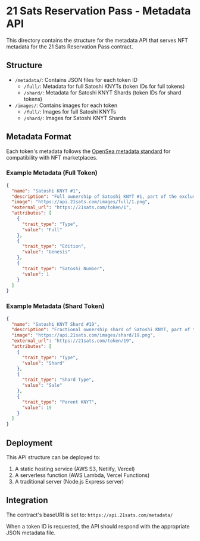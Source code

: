 # 21 Sats Reservation Pass - Metadata API

This directory contains the structure for the metadata API that serves NFT metadata for the 21 Sats Reservation Pass contract.

## Structure

- `/metadata/`: Contains JSON files for each token ID
  - `/full/`: Metadata for full Satoshi KNYTs (token IDs for full tokens)
  - `/shard/`: Metadata for Satoshi KNYT Shards (token IDs for shard tokens)
- `/images/`: Contains images for each token
  - `/full/`: Images for full Satoshi KNYTs
  - `/shard/`: Images for Satoshi KNYT Shards

## Metadata Format

Each token's metadata follows the [OpenSea metadata standard](https://docs.opensea.io/docs/metadata-standards) for compatibility with NFT marketplaces.

### Example Metadata (Full Token)

```json
{
  "name": "Satoshi KNYT #1",
  "description": "Full ownership of Satoshi KNYT #1, part of the exclusive collection of 21 Satoshi KNYTs.",
  "image": "https://api.21sats.com/images/full/1.png",
  "external_url": "https://21sats.com/token/1",
  "attributes": [
    {
      "trait_type": "Type",
      "value": "Full"
    },
    {
      "trait_type": "Edition",
      "value": "Genesis"
    },
    {
      "trait_type": "Satoshi Number",
      "value": 1
    }
  ]
}
```

### Example Metadata (Shard Token)

```json
{
  "name": "Satoshi KNYT Shard #19",
  "description": "Fractional ownership shard of Satoshi KNYT, part of the exclusive collection of 42 Satoshi KNYT Shards.",
  "image": "https://api.21sats.com/images/shard/19.png",
  "external_url": "https://21sats.com/token/19",
  "attributes": [
    {
      "trait_type": "Type",
      "value": "Shard"
    },
    {
      "trait_type": "Shard Type",
      "value": "Sale"
    },
    {
      "trait_type": "Parent KNYT",
      "value": 19
    }
  ]
}
```

## Deployment

This API structure can be deployed to:
1. A static hosting service (AWS S3, Netlify, Vercel)
2. A serverless function (AWS Lambda, Vercel Functions)
3. A traditional server (Node.js Express server)

## Integration

The contract's baseURI is set to: `https://api.21sats.com/metadata/`

When a token ID is requested, the API should respond with the appropriate JSON metadata file.
